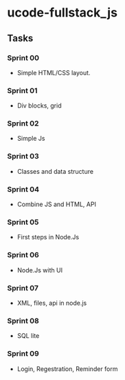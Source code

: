 # ucode-fullstack_js

## Tasks

### Sprint 00

- Simple HTML/CSS layout.

### Sprint 01

- Div blocks, grid

### Sprint 02

- Simple Js

### Sprint 03

- Classes and data structure

### Sprint 04

- Combine JS and HTML, API

### Sprint 05

- First steps in Node.Js

### Sprint 06

- Node.Js with UI

### Sprint 07

- XML, files, api in node.js

### Sprint 08

- SQL lite

### Sprint 09

- Login, Regestration, Reminder form
